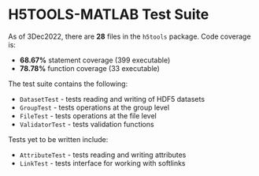 # H5TOOLS-MATLAB Test Suite

As of 3Dec2022, there are **28** files in the ```h5tools``` package. Code coverage is:
- **68.67%** statement coverage (399 executable)
- **78.78%** function coverage (33 executable)

The test suite contains the following:
- ```DatasetTest``` - tests reading and writing of HDF5 datasets
- ```GroupTest``` - tests operations at the group level
- ```FileTest``` - tests operations at the file level
- ```ValidatorTest``` - tests validation functions

Tests yet to be written include:
- ```AttributeTest``` - tests reading and writing attributes
- ```LinkTest``` - tests interface for working with softlinks